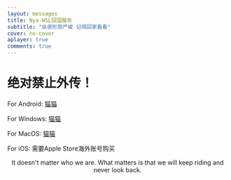 ```yaml
---
layout: messages
title: Nya-WSL回国服务
subtitle: "纵使形势严峻 记得回家看看"
cover: no-cover
aplayer: true
comments: true
---
```


# 绝对禁止外传！

For Android:
[猫猫](https://nya-wsl.com/ladder/android-2.5.11.apk)

For Windows:
[猫猫](https://nya-wsl.com/ladder/Clash.for.Windows.Setup.0.20.7.exe)

For MacOS:
[猫猫](https://nya-wsl.com/ladder/ClashX-1.95.1.dmg)

For iOS:
需要Apple Store海外账号购买


<center>It doesn't matter who we are. What matters is that we will keep riding and never look back.</center>

